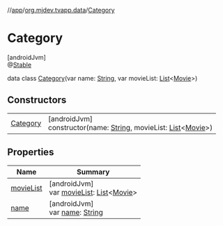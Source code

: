 //[app](../../../index.md)/[org.mjdev.tvapp.data](../index.md)/[Category](index.md)

# Category

[androidJvm]\
@[Stable](https://developer.android.com/reference/kotlin/androidx/compose/runtime/Stable.html)

data class [Category](index.md)(var name: [String](https://kotlinlang.org/api/latest/jvm/stdlib/kotlin/-string/index.html), var movieList: [List](https://kotlinlang.org/api/latest/jvm/stdlib/kotlin.collections/-list/index.html)&lt;[Movie](../-movie/index.md)&gt;)

## Constructors

| | |
|---|---|
| [Category](-category.md) | [androidJvm]<br>constructor(name: [String](https://kotlinlang.org/api/latest/jvm/stdlib/kotlin/-string/index.html), movieList: [List](https://kotlinlang.org/api/latest/jvm/stdlib/kotlin.collections/-list/index.html)&lt;[Movie](../-movie/index.md)&gt;) |

## Properties

| Name | Summary |
|---|---|
| [movieList](movie-list.md) | [androidJvm]<br>var [movieList](movie-list.md): [List](https://kotlinlang.org/api/latest/jvm/stdlib/kotlin.collections/-list/index.html)&lt;[Movie](../-movie/index.md)&gt; |
| [name](name.md) | [androidJvm]<br>var [name](name.md): [String](https://kotlinlang.org/api/latest/jvm/stdlib/kotlin/-string/index.html) |
